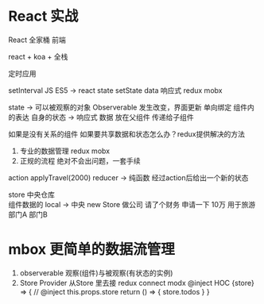 # React 实战

React 全家桶 前端

react + koa + 全栈

定时应用

setInterval JS ES5
-> 
react state setState data  响应式
redux mobx

state -> 可以被观察的对象 Observerable
发生改变，界面更新  单向绑定  组件内的表达 自身的状态 -> 响应式
数据 放在父组件 传递给子组件

如果是没有关系的组件 如果要共享数据和状态怎么办？redux提供解决的方法

1. 专业的数据管理 redux mobx
2. 正规的流程 绝对不会出问题，一套手续

action applyTravel(2000)
reducer ->  纯函数 经过action后给出一个新的状态


store 中央仓库  
组件数据的 local -> 中央
new Store   做公司 请了个财务
申请一下    10万 用于旅游
部门A 部门B 


# mbox 更简单的数据流管理
1. observerable 观察(组件)与被观察(有状态的实例)
2. Store Provider
    从Store 里去接 redux connect modx @inject
    HOC
    {store} => { // @inject
    this.props.store
    return () => {
        store.todos
    }
    }